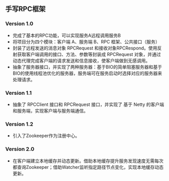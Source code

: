 ## 手写RPC框架
### Version 1.0
  * 完成了基本的RPC功能，可以实现服务A远程调用服务B
  * 将项目分为四个模块：客户端 A、服务端 B、RPC 框架、公共接口（服务）
  * 封装了远程发送的消息对象 RPCRequest 和接收对象RPCRespond。使用反射获取客户端调用的接口、方法、参数等封装成 RPCRequest 对象，并通过动态代理完成客户端的请求发送和信息接收，使客户端做到无感调用。
  * 抽象了服务器接口，并实现了两种服务器：基于BIO的简单阻塞服务器和基于BIO的使用线程池优化的服务器，服务端可在服务启动时选择对应的服务器来处理请求。

### Version 1.1

* 抽象了 RPCClient 接口和 RPCRequest 接口，并实现了 基于 Netty 的客户端和服务端，实现客户端与服务端通信。

### Version 1.2

* 引入了Zookeeper作为注册中心。

### Version 2.0

* 在客户端建立本地缓存并动态更新。借助本地缓存提升服务发现速度无需每次都查询Zookeeper；借助Watcher监听指定路径节点变化，实现本地缓存动态更新。
